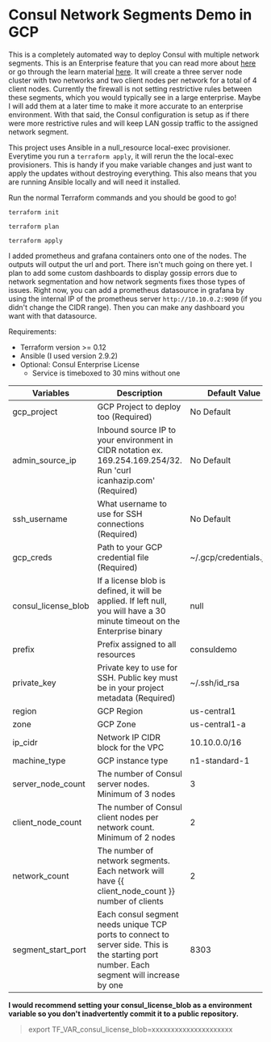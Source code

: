 # Consul Network Segments Demo in GCP

This is a completely automated way to deploy Consul with multiple network segments.  This is an Enterprise feature that you can read more about [here]([https://www.consul.io/docs/enterprise/network-segments/index.html](https://www.consul.io/docs/enterprise/network-segments/index.html)) or go through the learn material [here](https://learn.hashicorp.com/consul/day-2-operations/network-segments).  It will create a three server node cluster with two networks and two client nodes per network for a total of 4 client nodes.  Currently the firewall is not setting restrictive rules between these segments, which you would typically see in a large enterprise.  Maybe I will add them at a later time to make it more accurate to an enterprise environment.  With that said, the Consul configuration is setup as if there were more restrictive rules and will keep LAN gossip traffic to the assigned network segment.

This project uses Ansible in a null_resource local-exec provisioner.  Everytime you run a `terraform apply`, it will rerun the the local-exec provisioners.  This is handy if you make variable changes and just want to apply the updates without destroying everything.  This also means that you are running Ansible locally and will need it installed.

Run the normal Terraform commands and you should be good to go!

`terraform init`

`terraform plan`

`terraform apply`

I added prometheus and grafana containers onto one of the nodes.  The outputs will output the url and port.  There isn't much going on there yet.  I plan to add some custom dashboards to display gossip errors due to network segmentation and how network segments fixes those types of issues.  Right now, you can add a prometheus datasource in grafana by using the internal IP of the prometheus server `http://10.10.0.2:9090` (if you didn't change the CIDR range).  Then you can make any dashboard you want with that datasource.

Requirements:
* Terraform version >= 0.12
* Ansible (I used version 2.9.2)
* Optional: Consul Enterprise License
  - Service is timeboxed to 30 mins without one

|Variables|Description                  | Default Value
|------------------------------|-----------------------------|------------------------------|
|gcp_project|GCP  Project  to  deploy  too (Required)|No Default
|admin_source_ip|Inbound  source  IP  to  your  environment  in  CIDR  notation  ex.  169.254.169.254/32.  Run 'curl  icanhazip.com' (Required)|No Default
|ssh_username|What  username  to  use  for  SSH  connections (Required)|No Default
|gcp_creds|Path  to  your  GCP  credential  file (Required)|~/.gcp/credentials.json
|consul_license_blob|If  a  license  blob  is  defined, it  will  be  applied.  If  left  null, you  will  have  a  30  minute  timeout  on  the  Enterprise  binary| null
|prefix|Prefix assigned to all resources|consuldemo
|private_key|Private  key  to  use  for  SSH.  Public key must be in your project metadata (Required)|~/.ssh/id_rsa
|region|GCP  Region|us-central1
|zone|GCP Zone|us-central1-a
|ip_cidr|Network IP CIDR block for the VPC|10.10.0.0/16
|machine_type|GCP  instance  type|n1-standard-1
|server_node_count|The  number  of  Consul  server  nodes.  Minimum  of  3  nodes| 3
|client_node_count|The  number  of  Consul  client  nodes  per  network  count.  Minimum  of  2  nodes|2
|network_count|The  number  of  network  segments.  Each  network  will  have {{ client_node_count }} number  of  clients|2
|segment_start_port|Each  consul  segment  needs  unique  TCP  ports  to  connect  to  server  side.  This  is  the  starting  port  number.  Each  segment  will  increase  by  one|8303

**I would recommend setting your consul_license_blob as a environment variable so you don't inadvertently commit it to a public repository.**
>export TF_VAR_consul_license_blob=xxxxxxxxxxxxxxxxxxxxx